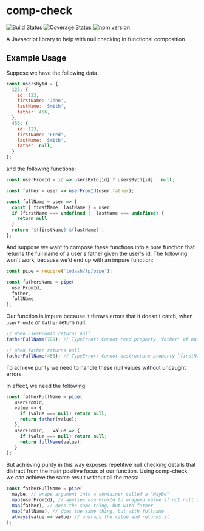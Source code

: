 # comp-check
[![Build Status](https://travis-ci.org/mmcglone/comp-check.svg?branch=master)](https://travis-ci.org/mmcglone/comp-check)
[![Coverage Status](https://coveralls.io/repos/mmcglone/comp-check/badge.svg?branch=master)](https://coveralls.io/r/mmcglone/comp-check?branch=master)
[![npm version](https://badge.fury.io/js/comp-check.svg)](https://badge.fury.io/js/comp-check)

A Javascript library to help with null checking in functional composition

## Example Usage
Suppose we have the following data
```javascript
const usersById = {
  123: {
    id: 123,
    firstName: 'John',
    lastName: 'Smith',
    father: 456,
  },
  456: {
    id: 123,
    firstName: 'Fred',
    lastName: 'Smith',
    father: null,
  }
};
```
and the following functions:
```javascript
const userFromId = id => usersById[id] ? usersById[id] : null;

const father = user => userFromId(user.father);

const fullName = user => {
  const { firstName, lastName } = user;
  if (firstName === undefined || lastName === undefined) {
    return null
  }
  return `${firstName} ${lastName}`;
};
```
And suppose we want to compose these functions into a pure function that returns
the full name of a user's father given the user's id.
The following won't work, because we'd end up with an impure function:
```javascript
const pipe = require('lodash/fp/pipe');

const fathersName = pipe(
  userFromId,
  father,
  fullName
);
```
Our function is impure because it throws errors that it doesn't catch,
when `userFromId` or `father` return null:
```javascript
// When userFromId returns null
fatherFullName(789); // TypeError: Cannot read property 'father' of null

// When father returns null
fatherFullName(456); // TypeError: Cannot destructure property `firstName` of 'undefined' or 'null'.
```
To achieve purity we need to handle these null values without uncaught errors.

In effect, we need the following:
```javascript
const fatherFullName = pipe(
   userFromId,
   value => {
     if (value === null) return null;
     return father(value);
   },
   userFromId,   value => {
     if (value === null) return null;
     return fullName(value);
   }
);
```
But achieving purity in this way exposes repetitive null checking details
that distract from the main positive focus of our function.
Using comp-check, we can achieve the same result without all the mess:
```javascript
const fatherFullName = pipe(
  maybe, // wraps argument into a container called a "Maybe"
  map(userFromId), // applies userFromId to wrapped value if not null and wraps it into a new Maybe
  map(father), // does the same thing, but with father
  map(fullName), // does the same thing, but with fullname
  always(value => value) // unwraps the value and returns it
);
```
